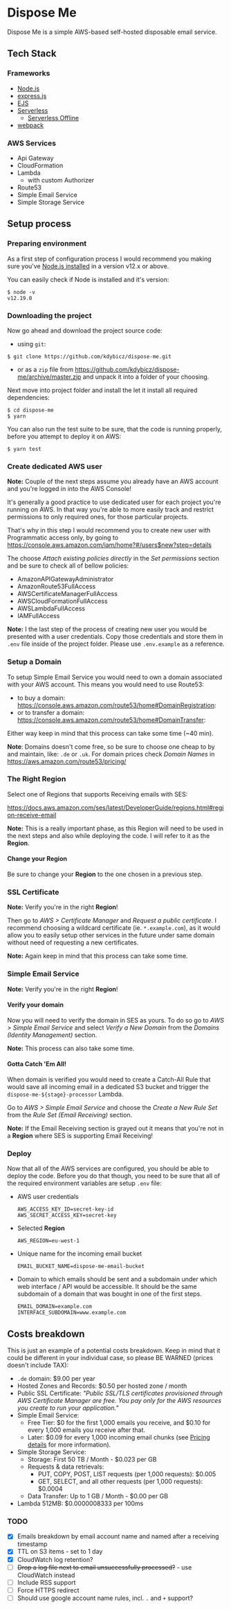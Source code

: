 # Dispose Me

Dispose Me is a simple AWS-based self-hosted disposable email service.

## Tech Stack

### Frameworks
- [Node.js](https://github.com/nodejs/node)
- [express.js](https://github.com/expressjs/express)
- [EJS](https://github.com/mde/ejs)
- [Serverless](https://github.com/serverless/serverless)
  - [Serverless Offline](https://github.com/dherault/serverless-offline)
- [webpack](https://github.com/webpack/webpack)

### AWS Services
- Api Gateway
- CloudFormation
- Lambda
  - with custom Authorizer
- Route53
- Simple Email Service
- Simple Storage Service

## Setup process

### Preparing environment

As a first step of configuration process I would recommend you making sure you've
[Node.js installed](https://nodejs.org/en/download/package-manager/) in a version v12.x or above.

You can easily check if Node is installed and it's version:
```
$ node -v
v12.19.0
```


### Downloading the project

Now go ahead and download the project source code:
- using `git`:
```
$ git clone https://github.com/kdybicz/dispose-me.git
```
- or as a `zip` file from https://github.com/kdybicz/dispose-me/archive/master.zip
  and unpack it into a folder of your choosing.

Next move into project folder and install the let it install all required dependencies:

```
$ cd dispose-me
$ yarn
```

You can also run the test suite to be sure, that the code is running properly, before you attempt to deploy it on AWS:

```
$ yarn test
```


### Create dedicated AWS user

**Note:** Couple of the next steps assume you already have an AWS account and you're logged in into the AWS Console!

It's generally a good practice to use dedicated user for each project you're running on AWS.
In that way you're able to more easily track and restrict permissions to only required ones, for those particular projects.

That's why in this step I would recommend you to create new user with Programmatic access only, by going to https://console.aws.amazon.com/iam/home?#/users$new?step=details

The choose _Attach existing policies directly_ in the _Set permissions_ section and be sure to check all of bellow policies:

- AmazonAPIGatewayAdministrator
- AmazonRoute53FullAccess
- AWSCertificateManagerFullAccess
- AWSCloudFormationFullAccess
- AWSLambdaFullAccess
- IAMFullAccess

**Note:** I the last step of the process of creating new user you would be presented with a user credentials. Copy those credentials and store them in `.env` file inside of the project folder. Please use `.env.example` as a reference.


### Setup a Domain

To setup Simple Email Service you would need to own a domain associated with your AWS account. This means you would need to use Route53:

- to buy a domain: https://console.aws.amazon.com/route53/home#DomainRegistration:
- or to transfer a domain: https://console.aws.amazon.com/route53/home#DomainTransfer:

Either way keep in mind that this process can take some time (~40 min).

**Note**: Domains doesn't come free, so be sure to choose one cheap to by and maintain, like: `.de` or `.uk`. For domain prices check _Domain Names_ in https://aws.amazon.com/route53/pricing/


### The Right Region

Select one of Regions that supports Receiving emails with SES:

https://docs.aws.amazon.com/ses/latest/DeveloperGuide/regions.html#region-receive-email

**Note:** This is a really important phase, as this Region will need to be used in the next steps and also while deploying the code. I will refer to it as the **Region**.


#### Change your Region

Be sure to change your **Region** to the one chosen in a previous step.


### SSL Certificate

**Note:** Verify you're in the right **Region**!

Then go to _AWS > Certificate Manager_ and _Request a public certificate_. I recommend choosing a wildcard certificate (ie. `*.example.com`), as it would allow you to easily setup other services in the future under same domain without need of requesting a new certificates.

**Note:** Again keep in mind that this process can take some time.


### Simple Email Service

**Note:** Verify you're in the right **Region**!

#### Verify your domain

Now you will need to verify the domain in SES as yours. To do so go to _AWS > Simple Email Service_ and select _Verify a New Domain_ from the _Domains (Identity Management)_ section.

**Note:** This process can also take some time.

#### Gotta Catch 'Em All!

When domain is verified you would need to create a Catch-All Rule that would save all incoming email in a dedicated S3 bucket and trigger the `dispose-me-${stage}-processor` Lambda.

Go to _AWS > Simple Email Service_ and choose the _Create a New Rule Set_ from the _Rule Set (Email Receiving)_ section.

**Note:** If the Email Receiving section is grayed out it means that you're not in a **Region** where SES is supporting Email Receiving!

### Deploy

Now that all of the AWS services are configured, you should be able to deploy the code. Before you do that though, you need to be sure that all of the required environment variables are setup `.env` file:

- AWS user credentials
  ```
  AWS_ACCESS_KEY_ID=secret-key-id
  AWS_SECRET_ACCESS_KEY=secret-key
  ```
- Selected **Region**
  ```
  AWS_REGION=eu-west-1
  ```
- Unique name for the incoming email bucket
  ```
  EMAIL_BUCKET_NAME=dispose-me-email-bucket
  ```
- Domain to which emails should be sent and a subdomain under which web interface / API would be accessible. It should be the same subdomain of a domain that was bought in one of the first steps.
  ```
  EMAIL_DOMAIN=example.com
  INTERFACE_SUBDOMAIN=www.example.com
  ```

## Costs breakdown

This is just an example of a potential costs breakdown. Keep in mind that it could be different in your individual case, so please BE WARNED (prices doesn't include TAX):
- `.de` domain: $9.00 per year
- Hosted Zones and Records: $0.50 per hosted zone / month
- Public SSL Certificate: _"Public SSL/TLS certificates provisioned through AWS Certificate Manager are free. You pay only for the AWS resources you create to run your application."_
- Simple Email Service:
  - Free Tier: $0 for the first 1,000 emails you receive, and $0.10 for every 1,000 emails you receive after that.
  - Later: $0.09 for every 1,000 incoming email chunks (see [Pricing details](https://aws.amazon.com/ses/pricing/#Pricing_details) for more information).
- Simple Storage Service:
  - Storage: First 50 TB / Month - $0.023 per GB
  - Requests & data retrievals:
    - PUT, COPY, POST, LIST requests (per 1,000 requests): $0.005
    - GET, SELECT, and all other requests (per 1,000 requests): $0.0004
  - Data Transfer: Up to 1 GB / Month - $0.00 per GB
- Lambda 512MB: $0.0000008333 per 100ms


### TODO
* [x] Emails breakdown by email account name and named after a receiving timestamp
* [x] TTL on S3 items - set to 1 day
* [x] CloudWatch log retention?
* [ ] ~~Drop a log file next to email unsuccessfully processed?~~ - use CloudWatch instead
* [ ] Include RSS support
* [ ] Force HTTPS redirect
* [ ] Should use google account name rules, incl. `.` and `+` support?
